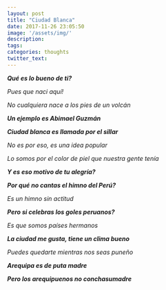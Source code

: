 ```yaml
---
layout: post
title: "Ciudad Blanca"
date: 2017-11-26 23:05:50
image: '/assets/img/'
description:
tags:
categories: thoughts
twitter_text:
---
```


**_Qué es lo bueno de ti?_**

*Pues que naci aquí!*

*No cualquiera nace a los pies de un volcán*

**_Un ejemplo es Abimael Guzmán_**

**_Ciudad blanca es llamada por el sillar_**

*No es por eso, es una idea popular*

*Lo somos por el color de piel que nuestra gente tenía*

**_Y es eso motivo de tu alegría?_**

**_Por qué no  cantas el himno del Perú?_**

*Es un himno sin actitud*

**_Pero si celebras los goles peruanos?_**

*Es que somos países hermanos*

**_La ciudad me gusta, tiene un clima bueno_**

*Puedes quedarte mientras nos seas puneño*

**_Arequipa es de puta madre_**

**_Pero los arequipuenos no conchasumadre_**

